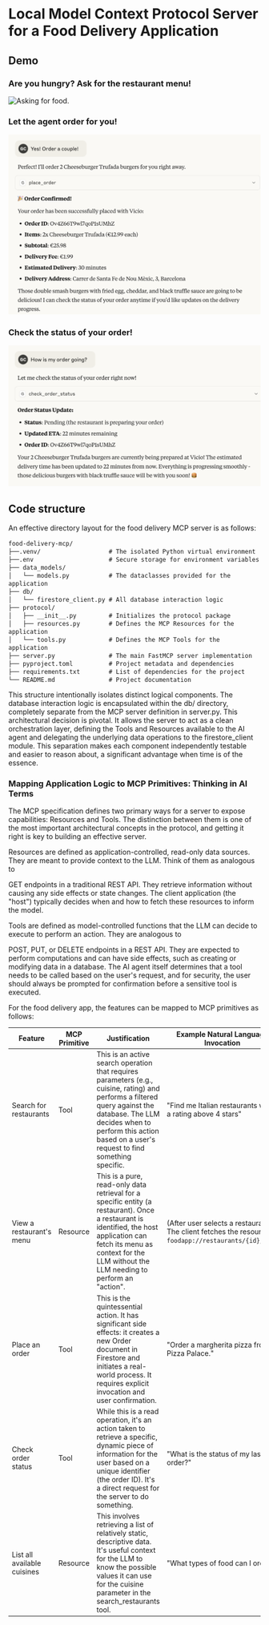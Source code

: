# Local Model Context Protocol Server for a Food Delivery Application


## Demo

### Are you hungry? Ask for the restaurant menu!

![
Asking for food.
](./docs/images/demo1.png)

### Let the agent order for you!

![alt text](./docs/images/demo2.png)

### Check the status of your order!

![alt text](./docs/images/demo3.png)


## Code structure

An effective directory layout for the food delivery MCP server is as follows:

```
food-delivery-mcp/
├──.venv/                   # The isolated Python virtual environment
├──.env                     # Secure storage for environment variables
├── data_models/
│   └── models.py           # The dataclasses provided for the application
├── db/
│   └── firestore_client.py # All database interaction logic
├── protocol/
│   ├── __init__.py         # Initializes the protocol package
│   ├── resources.py        # Defines the MCP Resources for the application
│   └── tools.py            # Defines the MCP Tools for the application
├── server.py               # The main FastMCP server implementation
├── pyproject.toml          # Project metadata and dependencies
├── requirements.txt        # List of dependencies for the project
└── README.md               # Project documentation
```

This structure intentionally isolates distinct logical components. The database interaction logic is encapsulated within the db/ directory, completely separate from the MCP server definition in server.py. This architectural decision is pivotal. It allows the server to act as a clean orchestration layer, defining the Tools and Resources available to the AI agent and delegating the underlying data operations to the firestore_client module. This separation makes each component independently testable and easier to reason about, a significant advantage when time is of the essence.


### Mapping Application Logic to MCP Primitives: Thinking in AI Terms

The MCP specification defines two primary ways for a server to expose capabilities: Resources and Tools. The distinction between them is one of the most important architectural concepts in the protocol, and getting it right is key to building an effective server.

Resources are defined as application-controlled, read-only data sources. They are meant to provide context to the LLM. Think of them as analogous to    

GET endpoints in a traditional REST API. They retrieve information without causing any side effects or state changes. The client application (the "host") typically decides when and how to fetch these resources to inform the model.   

Tools are defined as model-controlled functions that the LLM can decide to execute to perform an action. They are analogous to    

POST, PUT, or DELETE endpoints in a REST API. They are expected to perform computations and can have side effects, such as creating or modifying data in a database. The AI agent itself determines that a tool needs to be called based on the user's request, and for security, the user should always be prompted for confirmation before a sensitive tool is executed.   

For the food delivery app, the features can be mapped to MCP primitives as follows:

| Feature                     | MCP Primitive | Justification                                                                 | Example Natural Language Invocation
|-----------------------------|----------------|-------------------------------------------------------------------------------|------------------------------------------------------------|
| Search for restaurants   | Tool           | This is an active search operation that requires parameters (e.g., cuisine, rating) and performs a filtered query against the database. The LLM decides when to perform this action based on a user's request to find something specific. | "Find me Italian restaurants with a rating above 4 stars" |
| View a restaurant's menu | Resource       | This is a pure, read-only data retrieval for a specific entity (a restaurant). Once a restaurant is identified, the host application can fetch its menu as context for the LLM without the LLM needing to perform an "action". | (After user selects a restaurant) The client fetches the resource at `foodapp://restaurants/{id}/menu` |
| Place an order            | Tool           | This is the quintessential action. It has significant side effects: it creates a new Order document in Firestore and initiates a real-world process. It requires explicit invocation and user confirmation. | "Order a margherita pizza from Pizza Palace." |
| Check order status        | Tool           | While this is a read operation, it's an action taken to retrieve a specific, dynamic piece of information for the user based on a unique identifier (the order ID). It's a direct request for the server to do something. | "What is the status of my last order?" |
| List all available cuisines | Resource       | This involves retrieving a list of relatively static, descriptive data. It's useful context for the LLM to know the possible values it can use for the cuisine parameter in the search_restaurants tool. | "What types of food can I order?" |


